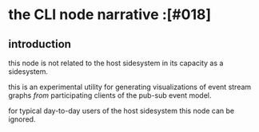 # the CLI node narrative :[#018]


## introduction

this node is not related to the host sidesystem in its capacity as a
sidesystem.

this is an experimental utility for generating visualizations of event
stream graphs *from* participating clients of the pub-sub event model.

for typical day-to-day users of the host sidesystem this node can be ignored.
